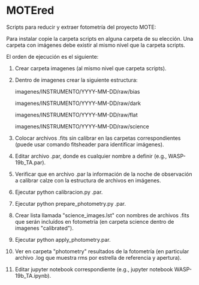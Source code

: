 # MOTEred
Scripts para reducir y extraer fotometría del proyecto MOTE:

Para instalar copie la carpeta scripts en alguna carpeta de su elección.
Una carpeta con imágenes debe existir al mismo nivel que la carpeta scripts.

El orden de ejecución es el siguiente:

1) Crear carpeta imagenes (al mismo nivel que carpeta scripts).
2) Dentro de imagenes crear la siguiente estructura:

   imagenes/INSTRUMENTO/YYYY-MM-DD/raw/bias
   
   imagenes/INSTRUMENTO/YYYY-MM-DD/raw/dark
   
   imagenes/INSTRUMENTO/YYYY-MM-DD/raw/flat
   
   imagenes/INSTRUMENTO/YYYY-MM-DD/raw/science
   
3) Colocar archivos .fits sin calibrar en las carpetas correspondientes (puede usar comando fitsheader para identificar imágenes).
4) Editar archivo <ARCHIVO>.par, donde <ARCHIVO> es cualquier nombre a definir (e.g., WASP-19b_TA.par).
5) Verificar que en archivo .par la información de la noche de observación a calibrar calze con la estructura de archivos en imágenes.
6) Ejecutar python calibracion.py <ARCHIVO>.par.
7) Ejecutar python prepare_photometry.py <ARCHIVO>.par.
8) Crear lista llamada "science_images.lst" con nombres de archivos .fits que serán incluídos en fotometría (en carpeta science dentro de imagenes "calibrated").
9) Ejecutar python apply_photometry.par.
10) Ver en carpeta "photometry" resultados de la fotometría (en particular archivo <ARCHIVO>.log que muestra rms por estrella de referencia y apertura).
11) Editar jupyter notebook correspondiente (e.g., jupyter notebook WASP-19b_TA.ipynb).
   

